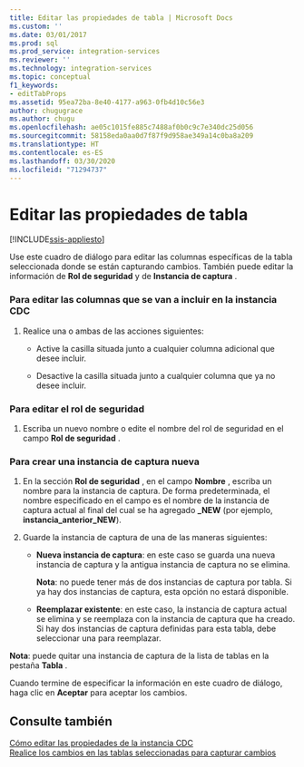 ```yaml
---
title: Editar las propiedades de tabla | Microsoft Docs
ms.custom: ''
ms.date: 03/01/2017
ms.prod: sql
ms.prod_service: integration-services
ms.reviewer: ''
ms.technology: integration-services
ms.topic: conceptual
f1_keywords:
- editTabProps
ms.assetid: 95ea72ba-8e40-4177-a963-0fb4d10c56e3
author: chugugrace
ms.author: chugu
ms.openlocfilehash: ae05c1015fe885c7488af0b0c9c7e340dc25d056
ms.sourcegitcommit: 58158eda0aa0d7f87f9d958ae349a14c0ba8a209
ms.translationtype: HT
ms.contentlocale: es-ES
ms.lasthandoff: 03/30/2020
ms.locfileid: "71294737"
---
```

# <a name="edit-the-table-properties"></a>Editar las propiedades de tabla

[!INCLUDE[ssis-appliesto](../../includes/ssis-appliesto-ssvrpluslinux-asdb-asdw-xxx.md)]


  Use este cuadro de diálogo para editar las columnas específicas de la tabla seleccionada donde se están capturando cambios. También puede editar la información de **Rol de seguridad** y de **Instancia de captura** .  
  
### <a name="to-edit-the-columns-to-include-in-the-cdc-instance"></a>Para editar las columnas que se van a incluir en la instancia CDC  
  
1.  Realice una o ambas de las acciones siguientes:  
  
    -   Active la casilla situada junto a cualquier columna adicional que desee incluir.  
  
    -   Desactive la casilla situada junto a cualquier columna que ya no desee incluir.  
  
### <a name="to-edit-the-security-role"></a>Para editar el rol de seguridad  
  
1.  Escriba un nuevo nombre o edite el nombre del rol de seguridad en el campo **Rol de seguridad** .  
  
### <a name="to-create-a-new-capture-instance"></a>Para crear una instancia de captura nueva  
  
1.  En la sección **Rol de seguridad** , en el campo **Nombre** , escriba un nombre para la instancia de captura. De forma predeterminada, el nombre especificado en el campo es el nombre de la instancia de captura actual al final del cual se ha agregado **_NEW** (por ejemplo, **instancia_anterior_NEW**).  
  
2.  Guarde la instancia de captura de una de las maneras siguientes:  
  
    -   **Nueva instancia de captura**: en este caso se guarda una nueva instancia de captura y la antigua instancia de captura no se elimina.  
  
         **Nota**: no puede tener más de dos instancias de captura por tabla. Si ya hay dos instancias de captura, esta opción no estará disponible.  
  
    -   **Reemplazar existente**: en este caso, la instancia de captura actual se elimina y se reemplaza con la instancia de captura que ha creado. Si hay dos instancias de captura definidas para esta tabla, debe seleccionar una para reemplazar.  
  
 **Nota**: puede quitar una instancia de captura de la lista de tablas en la pestaña **Tabla** .  
  
 Cuando termine de especificar la información en este cuadro de diálogo, haga clic en **Aceptar** para aceptar los cambios.  
  
## <a name="see-also"></a>Consulte también  
 [Cómo editar las propiedades de la instancia CDC](../../integration-services/change-data-capture/how-to-edit-the-cdc-instance-properties.md)   
 [Realice los cambios en las tablas seleccionadas para capturar cambios ](../../integration-services/change-data-capture/make-changes-to-the-tables-selected-for-capturing-changes.md)  
  
  
